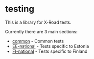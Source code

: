 # testing

This is a library for X-Road tests.

Currently there are 3 main sections:

- [common](common/README.md) - Common tests
- [EE-national](EE-national/README.md) - Tests specific to Estonia
- [FI-national](FI-national/README.md) - Tests specific to Finland
